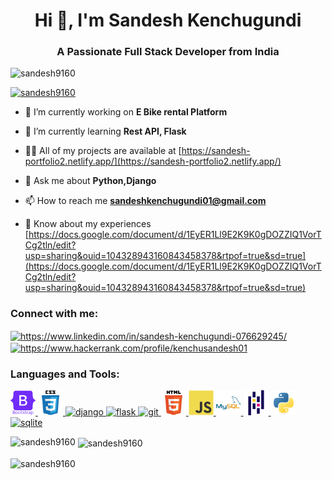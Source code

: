 <h1 align="center">Hi 👋, I'm Sandesh Kenchugundi</h1>
<h3 align="center">A Passionate Full Stack Developer from India</h3>

<p align="left"> <img src="https://komarev.com/ghpvc/?username=sandesh9160&label=Profile%20views&color=0e75b6&style=flat" alt="sandesh9160" /> </p>

<p align="left"> <a href="https://github.com/ryo-ma/github-profile-trophy"><img src="https://github-profile-trophy.vercel.app/?username=sandesh9160" alt="sandesh9160" /></a> </p>

- 🔭 I’m currently working on **E Bike rental Platform**

- 🌱 I’m currently learning **Rest API, Flask**

- 👨‍💻 All of my projects are available at [https://sandesh-portfolio2.netlify.app/](https://sandesh-portfolio2.netlify.app/)

- 💬 Ask me about **Python,Django**

- 📫 How to reach me **sandeshkenchugundi01@gmail.com**

- 📄 Know about my experiences [https://docs.google.com/document/d/1EyER1Ll9E2K9K0gDOZZIQ1VorTCg2tln/edit?usp=sharing&ouid=104328943160843458378&rtpof=true&sd=true](https://docs.google.com/document/d/1EyER1Ll9E2K9K0gDOZZIQ1VorTCg2tln/edit?usp=sharing&ouid=104328943160843458378&rtpof=true&sd=true)

<h3 align="left">Connect with me:</h3>
<p align="left">
<a href="https://linkedin.com/in/https://www.linkedin.com/in/sandesh-kenchugundi-076629245/" target="blank"><img align="center" src="https://raw.githubusercontent.com/rahuldkjain/github-profile-readme-generator/master/src/images/icons/Social/linked-in-alt.svg" alt="https://www.linkedin.com/in/sandesh-kenchugundi-076629245/" height="30" width="40" /></a>
<a href="https://www.hackerrank.com/https://www.hackerrank.com/profile/kenchusandesh01" target="blank"><img align="center" src="https://raw.githubusercontent.com/rahuldkjain/github-profile-readme-generator/master/src/images/icons/Social/hackerrank.svg" alt="https://www.hackerrank.com/profile/kenchusandesh01" height="30" width="40" /></a>
</p>

<h3 align="left">Languages and Tools:</h3>
<p align="left"> <a href="https://getbootstrap.com" target="_blank" rel="noreferrer"> <img src="https://raw.githubusercontent.com/devicons/devicon/master/icons/bootstrap/bootstrap-plain-wordmark.svg" alt="bootstrap" width="40" height="40"/> </a> <a href="https://www.w3schools.com/css/" target="_blank" rel="noreferrer"> <img src="https://raw.githubusercontent.com/devicons/devicon/master/icons/css3/css3-original-wordmark.svg" alt="css3" width="40" height="40"/> </a> <a href="https://www.djangoproject.com/" target="_blank" rel="noreferrer"> <img src="https://cdn.worldvectorlogo.com/logos/django.svg" alt="django" width="40" height="40"/> </a> <a href="https://flask.palletsprojects.com/" target="_blank" rel="noreferrer"> <img src="https://user-images.githubusercontent.com/51070104/268566349-c41e65a5-2ab9-4b54-8cbc-350ab6da746c.png" alt="flask" width="40" height="40"/> </a> <a href="https://git-scm.com/" target="_blank" rel="noreferrer"> <img src="https://www.vectorlogo.zone/logos/git-scm/git-scm-icon.svg" alt="git" width="40" height="40"/> </a> <a href="https://www.w3.org/html/" target="_blank" rel="noreferrer"> <img src="https://raw.githubusercontent.com/devicons/devicon/master/icons/html5/html5-original-wordmark.svg" alt="html5" width="40" height="40"/> </a> <a href="https://developer.mozilla.org/en-US/docs/Web/JavaScript" target="_blank" rel="noreferrer"> <img src="https://raw.githubusercontent.com/devicons/devicon/master/icons/javascript/javascript-original.svg" alt="javascript" width="40" height="40"/> </a> <a href="https://www.mysql.com/" target="_blank" rel="noreferrer"> <img src="https://raw.githubusercontent.com/devicons/devicon/master/icons/mysql/mysql-original-wordmark.svg" alt="mysql" width="40" height="40"/> </a> <a href="https://pandas.pydata.org/" target="_blank" rel="noreferrer"> <img src="https://raw.githubusercontent.com/devicons/devicon/2ae2a900d2f041da66e950e4d48052658d850630/icons/pandas/pandas-original.svg" alt="pandas" width="40" height="40"/> </a> <a href="https://www.python.org" target="_blank" rel="noreferrer"> <img src="https://raw.githubusercontent.com/devicons/devicon/master/icons/python/python-original.svg" alt="python" width="40" height="40"/> </a> <a href="https://www.sqlite.org/" target="_blank" rel="noreferrer"> <img src="https://www.vectorlogo.zone/logos/sqlite/sqlite-icon.svg" alt="sqlite" width="40" height="40"/> </a> </p>

<p><img align="left" src="https://github-readme-stats.vercel.app/api/top-langs?username=sandesh9160&show_icons=true&locale=en&layout=compact" alt="sandesh9160" /></p>

<p>&nbsp;<img align="center" src="https://github-readme-stats.vercel.app/api?username=sandesh9160&show_icons=true&locale=en" alt="sandesh9160" /></p>

<p><img align="center" src="https://github-readme-streak-stats.herokuapp.com/?user=sandesh9160&" alt="sandesh9160" /></p>
